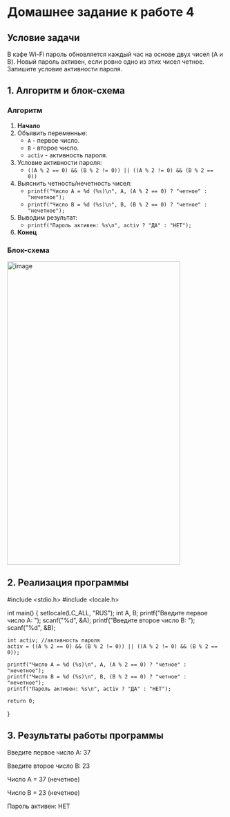 # Домашнее задание к работе 4

## Условие задачи
В кафе Wi-Fi пароль обновляется каждый час на основе двух чисел (A и B). Новый пароль активен, если ровно одно из этих чисел четное. Запишите условие активности пароля.

## 1. Алгоритм и блок-схема

### Алгоритм
1. **Начало**
2. Объявить переменные:
   - `A` - первое число.
   - `B` - второе число.
   - `activ` - активность пароля. 
3. Условие активности пароля:
   - `((A % 2 == 0) && (B % 2 != 0)) || ((A % 2 != 0) && (B % 2 == 0))`
4. Выяснить четность/нечетность чисел:
   -  `printf("Число A = %d (%s)\n", A, (A % 2 == 0) ? "четное" : "нечетное");`
   -  `printf("Число B = %d (%s)\n", B, (B % 2 == 0) ? "четное" : "нечетное");`
5. Выводим результат:
   - `printf("Пароль активен: %s\n", activ ? "ДА" : "НЕТ");`
6. **Конец**

### Блок-схема 
<img width="400" height="700" alt="image" src="https://github.com/user-attachments/assets/5be4e117-1779-433a-9e87-4363920d87e3" />




## 2. Реализация программы
#include <stdio.h>
#include <locale.h>

int main()
{
    setlocale(LC_ALL, "RUS");
    int A, B;
    printf("Введите первое число A: ");
    scanf("%d", &A);
    printf("Введите второе число B: ");
    scanf("%d", &B);

    int activ; //активность пароля
    activ = ((A % 2 == 0) && (B % 2 != 0)) || ((A % 2 != 0) && (B % 2 == 0));

    printf("Число A = %d (%s)\n", A, (A % 2 == 0) ? "четное" : "нечетное");
    printf("Число B = %d (%s)\n", B, (B % 2 == 0) ? "четное" : "нечетное");
    printf("Пароль активен: %s\n", activ ? "ДА" : "НЕТ");

    return 0;
}

## 3. Результаты работы программы
Введите первое число A: 37

Введите второе число B: 23

Число A = 37 (нечетное)

Число B = 23 (нечетное)

Пароль активен: НЕТ
